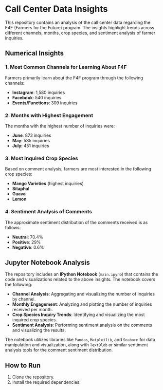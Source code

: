 # Call Center Data Insights

This repository contains an analysis of the call center data regarding the F4F (Farmers for the Future) program. The insights highlight trends across different channels, months, crop species, and sentiment analysis of farmer inquiries.

## Numerical Insights

### 1. Most Common Channels for Learning About F4F

Farmers primarily learn about the F4F program through the following channels:

- **Instagram**: 1,580 inquiries
- **Facebook**: 540 inquiries
- **Events/Functions**: 309 inquiries

### 2. Months with Highest Engagement

The months with the highest number of inquiries were:

- **June**: 873 inquiries
- **May**: 585 inquiries
- **July**: 451 inquiries

### 3. Most Inquired Crop Species

Based on comment analysis, farmers are most interested in the following crop species:

- **Mango Varieties** (highest inquiries)
- **Sitaphal**
- **Guava**
- **Lemon**

### 4. Sentiment Analysis of Comments

The approximate sentiment distribution of the comments received is as follows:

- **Neutral**: 70.4%
- **Positive**: 29%
- **Negative**: 0.6%

## Jupyter Notebook Analysis

The repository includes an **IPython Notebook** (`main.ipynb`) that contains the code and visualizations related to the above insights. The notebook covers the following:

- **Channel Analysis**: Aggregating and visualizing the number of inquiries by channel.
- **Monthly Engagement**: Analyzing and plotting the number of inquiries received per month.
- **Crop Species Inquiry Trends**: Identifying and visualizing the most inquired crop species.
- **Sentiment Analysis**: Performing sentiment analysis on the comments and visualizing the results.

The notebook utilizes libraries like `Pandas`, `Matplotlib`, and `Seaborn` for data manipulation and visualization, along with `TextBlob` or similar sentiment analysis tools for the comment sentiment distribution.

## How to Run

1. Clone the repository.
2. Install the required dependencies:
